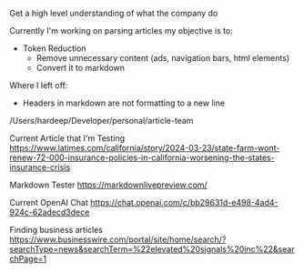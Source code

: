 Get a high level understanding of what the company do

Currently I'm working on parsing articles my objective is to:
* Token Reduction
	* Remove unnecessary content (ads, navigation bars, html elements)
	* Convert it to markdown

Where I left off:
* Headers in markdown are not formatting to a new line

/Users/hardeep/Developer/personal/article-team

Current Article that I'm Testing
https://www.latimes.com/california/story/2024-03-23/state-farm-wont-renew-72-000-insurance-policies-in-california-worsening-the-states-insurance-crisis

Markdown Tester
https://markdownlivepreview.com/

Current OpenAI Chat
https://chat.openai.com/c/bb29631d-e498-4ad4-924c-62adecd3dece

Finding business articles
https://www.businesswire.com/portal/site/home/search/?searchType=news&searchTerm=%22elevated%20signals%20inc%22&searchPage=1